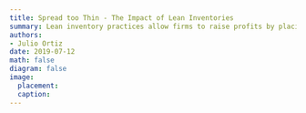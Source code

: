```yaml
---
title: Spread too Thin - The Impact of Lean Inventories
summary: Lean inventory practices allow firms to raise profits by placing fewer, more frequent orders in normal times. This strategy however, renders the economy more vulnerable to an unanticipated shock. This paper documents empirical evidence of this trade-off and quantifies it in a structurally estimated hetergenous firms model. 
authors:
- Julio Ortiz
date: 2019-07-12
math: false
diagram: false
image:
  placement: 
  caption: 
---
```

